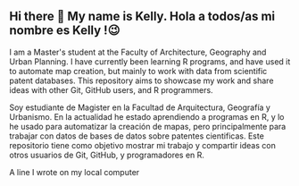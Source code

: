 ## Hi there 👋 My name is Kelly. Hola a todos/as mi nombre es Kelly !😉

<!--
**kellyyubini/kellyyubini** is a ✨ _special_ ✨ repository because its `README.md` (this file) appears on your GitHub profile.
-->


I am a Master's student at the Faculty of Architecture, Geography and Urban Planning. I have currently been learning R programs, and have used it to automate map creation, but mainly to work with data from scientific patent databases. This repository aims to showcase my work and share ideas with other Git, GitHub users, and R programmers.

Soy estudiante de Magister en la Facultad de Arquitectura, Geografía y Urbanismo. 
En la actualidad he estado aprendiendo a programas en R, y lo he usado para automatizar la creación de mapas, pero principalmente para trabajar con datos de bases de datos sobre patentes cientificas. Este repositorio tiene como objetivo mostrar mi trabajo y compartir ideas con otros usuarios de Git, GitHub, y programadores en R.

A line I wrote on my local computer  
